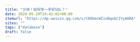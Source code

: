 ```yaml
---
title: "少侠！如何写一手好SQL？"
date: 2020-05-29T14:42:02+08:00
itemurl: "https://mp.weixin.qq.com/s/C0OkmcWIinBqobCIYyA6RA"
sites: ""
tags: ["database"]
draft: false
---
```


